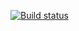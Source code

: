 [![Build status](https://ci.appveyor.com/api/projects/status/anwmhjeseu86igh0/branch/main?svg=true)](https://ci.appveyor.com/project/EkaNov555/pageobject/branch/main)